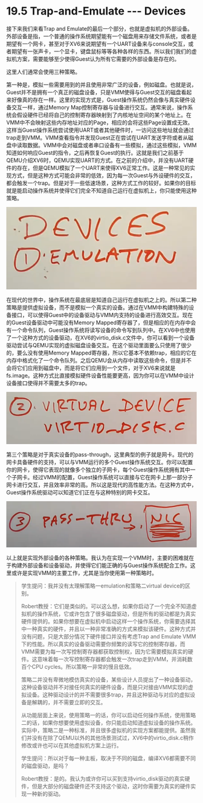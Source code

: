 # 19.5 Trap-and-Emulate --- Devices

接下来我们来看Trap and Emulate的最后一个部分，也就是虚拟机的外部设备。外部设备是指，一个普通的操作系统期望能有一个磁盘用来存储文件系统，或者是期望有一个网卡，甚至对于XV6来说期望有一个UART设备来与console交互，或者期望有一张声卡，一个显卡，键盘鼠标等等各种各样的东西。所以我们我们的虚拟机方案，需要能够至少使得Guest认为所有它需要的外部设备是存在的。

这里人们通常会使用三种策略。

第一种是，模拟一些需要用到的并且使用非常广泛的设备，例如磁盘。也就是说，Guest并不是拥有一个真正的磁盘设备，只是VMM使得与Guest交互的磁盘看起来好像真的存在一样。这里的实现方式是，Guest操作系统仍然会像与真实硬件设备交互一样，通过Memory Map控制寄存器与设备进行交互。通常来说，操作系统会假设硬件已经将自己的控制寄存器映射到了内核地址空间的某个地址上。在VMM中不会映射这些内存地址对应的Page，相应的会将这些Page设置成无效。这样当Guest操作系统尝试使用UART或者其他硬件时，一访问这些地址就会通过trap走到VMM。VMM查看指令并发现Guest正在尝试在UART发送字符或者从磁盘中读取数据。VMM中会对磁盘或者串口设备有一些模拟，通过这些模拟，VMM知道如何响应Guest的指令，之后再恢复Guest的执行。这就是我们之前基于QEMU介绍XV6时，QEMU实现UART的方式。在之前的介绍中，并没有UART硬件的存在，但是QEMU模拟了一个UART来使得XV6正常工作。这是一种常见的实现方式，但是这种方式可能会非常的低效，因为每一次Guest与外设硬件的交互，都会触发一个trap。但是对于一些低速场景，这种方式工作的较好。如果你的目标就是能启动操作系统并使得它们完全不知道自己运行在虚拟机上，你只能使用这种策略。

![](../.gitbook/assets/image%20%28739%29.png)

在现代的世界中，操作系统在最底层是知道自己运行在虚拟机之上的。所以第二种策略是提供虚拟设备，而不是模拟一个真实的设备。通过在VMM中构建特殊的设备接口，可以使得Guest中的设备驱动与VMM内支持的设备进行高效交互。现在的Guest设备驱动中可能没有Memory Mapped寄存器了，但是相应的在内存中会有一个命令队列，Guest操作系统将读写设备的命令写到队列中。在XV6中也使用了一个这种方式的设备驱动，在XV6的virtio\_disk.c文件中，你可以看到一个设备驱动尝试与QEMU实现的虚拟磁盘设备交互。在这个驱动里面要么只使用了很少的，要么没有使用Memory Mapped寄存器，所以它基本不依赖trap，相应的它在内存中格式化了一个命令队列。之后QEMU会从内存中读取这些命令，但是并不会将它们应用到磁盘中，而是将它们应用到一个文件，对于XV6来说就是fs.image。这种方式比直接模拟硬件设备性能要更高，因为你可以在VMM中设计设备接口使得并不需要太多的trap。

![](../.gitbook/assets/image%20%28743%29.png)

第三个策略是对于真实设备的pass-through，这里典型的例子就是网卡。现代的网卡具备硬件的支持，可以与VMM运行的多个Guest操作系统交互。你可以配置你的网卡，使得它表现的就像多个独立的子网卡，每个Guest操作系统拥有其中一个子网卡。经过VMM的配置，Guest操作系统可以直接与它在网卡上那一部分子网卡进行交互，并且效率非常的高。所以这是现代的高性能方法。在这种方式中，Guest操作系统驱动可以知道它们正在与这种特别的网卡交互。

![](../.gitbook/assets/image%20%28738%29.png)

以上就是实现外部设备的各种策略。我认为在实现一个VMM时，主要的困难就在于构建外部设备和设备驱动，并使得它们能正确的与Guest操作系统配合工作。这里或许是实现VMM的主要工作，尤其是当你使用第一种策略时。

> 学生提问：我并没有太理解策略一emulation和策略二virtual device的区别。
>
> Robert教授：它们是类似的。可以这么想，如果你启动了一个完全不知道虚拟机的操作系统，它或许包含了很多磁盘驱动，但是所有的驱动都是为真实硬件提供的。如果你想要在虚拟机中启动这样一个操作系统，你需要选择其中一种真实的硬件，并且以一种非常准确的方式来模拟该硬件。这种方式并没有问题，只是大部分情况下硬件接口并没有考虑Trap and Emulate VMM下的性能。所以真实的设备驱动需要你频繁的读写它的控制寄存器，而VMM需要为每一次写控制寄存器都获取控制权，因为它需要模拟真实的硬件。这意味着每一次写控制寄存器都会触发一次trap走到VMM，并消耗数百个CPU cycles。所以策略一非常的慢且低效。
>
> 策略二并没有卑微地模仿真实的设备，某些设计人员提出了一种设备驱动，这种设备驱动并不对接任何真实的硬件设备，而是只对接由VMM实现的虚拟设备。这种驱动设计的并不需要很多trap，并且这种驱动与对应的虚拟设备是解耦的，并不需要立即的交互。
>
> 从功能层面上来说，使用策略一的话，你可以启动任何操作系统，使用策略二的话，如果你想要使用虚拟设备，你只能启动知道虚拟设备的操作系统。实际中，策略二是一种标准，并且很多虚拟机的实现方案都能提供。虽然我们并没有在除了QEMU以外的其他场景测试过，XV6中的virtio\_disk.c稍作修改或许也可以在其他虚拟机方案上运行。
>
> 学生提问：所以对于每一种主板，取决于不同的磁盘，编译XV6都需要不同的磁盘驱动，是吗？
>
> Robert教授：是的。我认为或许你可以买到支持virtio\_disk驱动的真实硬件，但是大部分的磁盘硬件还不支持这个驱动，这时你需要为真实的硬件实现一种新的驱动。

